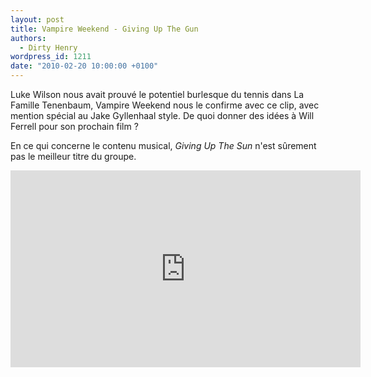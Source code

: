 ```yaml
---
layout: post
title: Vampire Weekend - Giving Up The Gun
authors:
  - Dirty Henry
wordpress_id: 1211
date: "2010-02-20 10:00:00 +0100"
---
```


Luke Wilson nous avait prouvé le potentiel burlesque du tennis dans La Famille
Tenenbaum, Vampire Weekend nous le confirme avec ce clip, avec mention spécial
au Jake Gyllenhaal style. De quoi donner des idées à Will Ferrell pour son
prochain film ?

En ce qui concerne le contenu musical, _Giving Up The Sun_ n'est sûrement pas le
meilleur titre du groupe.

<iframe width="560" height="315" src="http://www.youtube.com/embed/bccKotFwzoY" frameborder="0" allowfullscreen></iframe>
